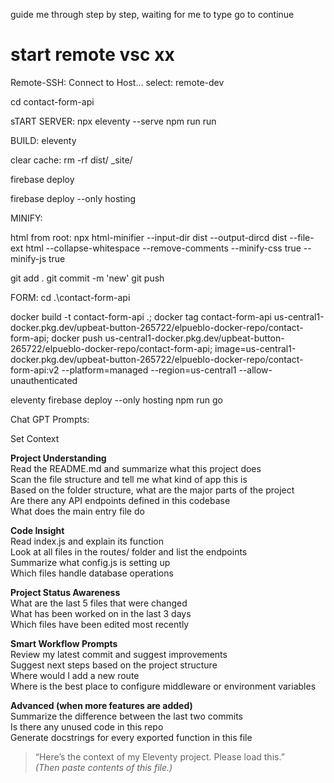guide me through step by step, waiting for me to type go to continue

# start remote vsc xx
Remote-SSH: Connect to Host...
select: remote-dev
 


cd contact-form-api

sTART SERVER:
npx eleventy --serve
npm run run

BUILD:
eleventy

clear cache:
rm -rf dist/ \_site/

firebase deploy

firebase deploy --only hosting

MINIFY:

html from root:
npx html-minifier --input-dir dist --output-dircd dist --file-ext html --collapse-whitespace --remove-comments --minify-css true --minify-js true

git add .
git commit -m 'new'
git push

FORM:
cd .\contact-form-api

docker build -t contact-form-api .; docker tag contact-form-api us-central1-docker.pkg.dev/upbeat-button-265722/elpueblo-docker-repo/contact-form-api; docker push us-central1-docker.pkg.dev/upbeat-button-265722/elpueblo-docker-repo/contact-form-api; image=us-central1-docker.pkg.dev/upbeat-button-265722/elpueblo-docker-repo/contact-form-api:v2 --platform=managed --region=us-central1 --allow-unauthenticated

eleventy firebase deploy --only hosting
npm run go

Chat GPT Prompts:

Set Context

**Project Understanding**  
Read the README.md and summarize what this project does  
Scan the file structure and tell me what kind of app this is  
Based on the folder structure, what are the major parts of the project  
Are there any API endpoints defined in this codebase  
What does the main entry file do

**Code Insight**  
Read index.js and explain its function  
Look at all files in the routes/ folder and list the endpoints  
Summarize what config.js is setting up  
Which files handle database operations

**Project Status Awareness**  
What are the last 5 files that were changed  
What has been worked on in the last 3 days  
Which files have been edited most recently

**Smart Workflow Prompts**  
Review my latest commit and suggest improvements  
Suggest next steps based on the project structure  
Where would I add a new route  
Where is the best place to configure middleware or environment variables

**Advanced (when more features are added)**  
Summarize the difference between the last two commits  
Is there any unused code in this repo  
Generate docstrings for every exported function in this file

> “Here’s the context of my Eleventy project. Please load this.”  
> _(Then paste contents of this file.)_
